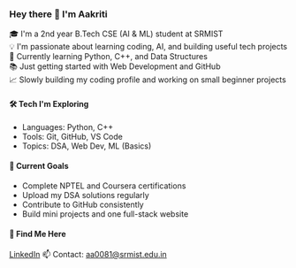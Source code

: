 ### Hey there 👋 I'm Aakriti

🎓 I'm a 2nd year B.Tech CSE (AI & ML) student at SRMIST  
💡 I'm passionate about learning coding, AI, and building useful tech projects  
🚀 Currently learning Python, C++, and Data Structures  
📚 Just getting started with Web Development and GitHub  
📈 Slowly building my coding profile and working on small beginner projects

#### 🛠️ Tech I'm Exploring
- Languages: Python, C++
- Tools: Git, GitHub, VS Code
- Topics: DSA, Web Dev, ML (Basics)

#### 💼 Current Goals
- Complete NPTEL and Coursera certifications  
- Upload my DSA solutions regularly  
- Contribute to GitHub consistently  
- Build mini projects and one full-stack website

#### 🔗 Find Me Here
[LinkedIn](https://www.linkedin.com/in/aakriti-agarwal-75531035b) 
📫 Contact: aa0081@srmist.edu.in

<!--
**AakritiAgarwal001/AakritiAgarwal001** is a ✨ _special_ ✨ repository because its `README.md` (this file) appears on your GitHub profile.

Here are some ideas to get you started:

- 🔭 I’m currently working on ...
- 🌱 I’m currently learning ...
- 👯 I’m looking to collaborate on ...
- 🤔 I’m looking for help with ...
- 💬 Ask me about ...
- 📫 How to reach me: ...
- 😄 Pronouns: ...
- ⚡ Fun fact: ...
-->
